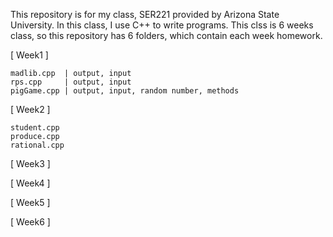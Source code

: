 This repository is for my class, SER221 provided by Arizona State University.
In this class, I use C++ to write programs. This clss is 6 weeks class, so this
repository has 6 folders, which contain each week homework.

[ Week1 ]
    
    madlib.cpp  | output, input
    rps.cpp     | output, input
    pigGame.cpp | output, input, random number, methods


[ Week2 ]
    
    student.cpp
    produce.cpp
    rational.cpp
     
[ Week3 ]

[ Week4 ] 

[ Week5 ] 

[ Week6 ] 


